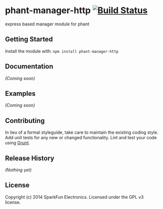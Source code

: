 # phant-manager-http [![Build Status](https://secure.travis-ci.org/sparkfun/phant-manager-http.png?branch=master)](http://travis-ci.org/sparkfun/phant-manager-http)

express based manager module for phant

## Getting Started
Install the module with: `npm install phant-manager-http`

## Documentation
_(Coming soon)_

## Examples
_(Coming soon)_

## Contributing
In lieu of a formal styleguide, take care to maintain the existing coding style. Add unit tests for any new or changed functionality. Lint and test your code using [Grunt](http://gruntjs.com/).

## Release History
_(Nothing yet)_

## License
Copyright (c) 2014 SparkFun Electronics. Licensed under the GPL v3 license.
